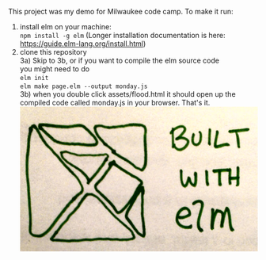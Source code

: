 This project was my demo for Milwaukee  code camp. To make it run: <br/>
1) install elm on your machine:<br/>
`npm install -g elm`
(Longer installation documentation is here: https://guide.elm-lang.org/install.html)<br/>
2) clone this repository<br/>
3a) Skip to 3b, or if you want to compile the elm source code <br/>
you might need to do <br/>
		`elm init`<br/>
		`elm make page.elm --output monday.js`<br/>
3b) when you double click assets/flood.html it should open up the compiled code called monday.js in your browser.  That's it.
<br>![Handrawn Elm](https://github.com/atom-box/history/blob/master/elm.jpg)
